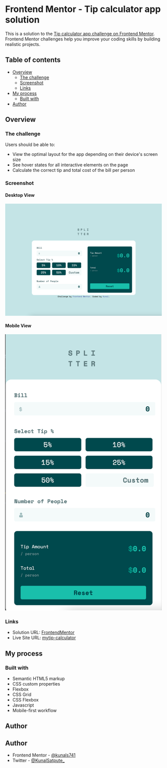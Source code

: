# Frontend Mentor - Tip calculator app solution

This is a solution to the [Tip calculator app challenge on Frontend Mentor](https://www.frontendmentor.io/challenges/tip-calculator-app-ugJNGbJUX). Frontend Mentor challenges help you improve your coding skills by building realistic projects.

## Table of contents

- [Overview](#overview)
  - [The challenge](#the-challenge)
  - [Screenshot](#screenshot)
  - [Links](#links)
- [My process](#my-process)
  - [Built with](#built-with)
- [Author](#author)

## Overview

### The challenge

Users should be able to:

- View the optimal layout for the app depending on their device's screen size
- See hover states for all interactive elements on the page
- Calculate the correct tip and total cost of the bill per person

### Screenshot

#### Desktop View

![](images/screenshot.png)

#### Mobile View

![](images/mobile.png)

### Links

- Solution URL: [FrontendMentor](https://www.frontendmentor.io/solutions/tip-calculator-app-mobile-first-workflow-u_2uiEwmA)
- Live Site URL: [mytip-calculator](https://mytip-calculator.netlify.app/)

## My process

### Built with

- Semantic HTML5 markup
- CSS custom properties
- Flexbox
- CSS Grid
- CSS Flexbox
- Javascript
- Mobile-first workflow

## Author

## Author

- Frontend Mentor - [@kunals741](https://www.frontendmentor.io/profile/kunals741)
- Twitter - [@KunalSatpute\_](https://twitter.com/KunalSatpute_)
